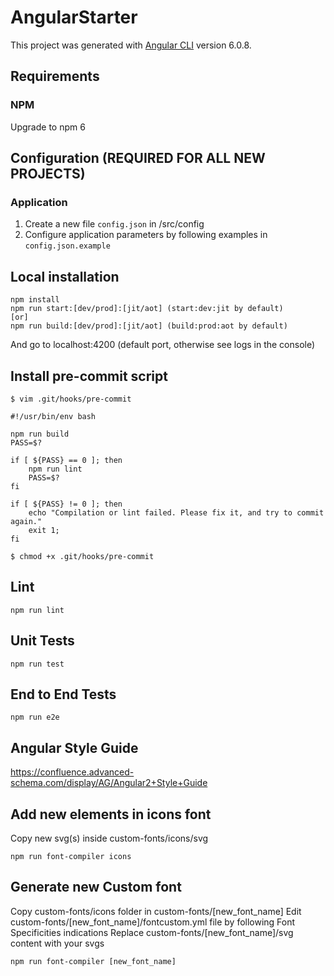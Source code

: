 # AngularStarter

This project was generated with [Angular CLI](https://github.com/angular/angular-cli) version 6.0.8.


## Requirements

### NPM
Upgrade to npm 6

## Configuration (REQUIRED FOR ALL NEW PROJECTS)

### Application
1. Create a new file ```config.json``` in /src/config
2. Configure application parameters by following examples in ```config.json.example```

## Local installation
```
npm install
npm run start:[dev/prod]:[jit/aot] (start:dev:jit by default)
[or]
npm run build:[dev/prod]:[jit/aot] (build:prod:aot by default)
```
And go to localhost:4200 (default port, otherwise see logs in the console)

## Install pre-commit script
```
$ vim .git/hooks/pre-commit
```
```
#!/usr/bin/env bash

npm run build
PASS=$?

if [ ${PASS} == 0 ]; then
    npm run lint
    PASS=$?
fi

if [ ${PASS} != 0 ]; then
    echo "Compilation or lint failed. Please fix it, and try to commit again."
    exit 1;
fi
```
```
$ chmod +x .git/hooks/pre-commit
```

## Lint
```
npm run lint
```

## Unit Tests
```
npm run test
```

## End to End Tests
```
npm run e2e
```

## Angular Style Guide
https://confluence.advanced-schema.com/display/AG/Angular2+Style+Guide

## Add new elements in icons font
Copy new svg(s) inside custom-fonts/icons/svg
```
npm run font-compiler icons
```

## Generate new Custom font
Copy custom-fonts/icons folder in custom-fonts/[new_font_name]
Edit custom-fonts/[new_font_name]/fontcustom.yml file by following Font Specificities indications
Replace custom-fonts/[new_font_name]/svg content with your svgs
```
npm run font-compiler [new_font_name]
```
